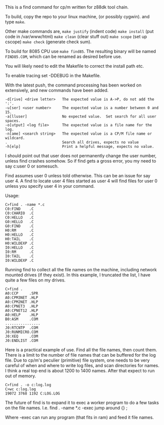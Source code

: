 This is a find command for cp/m written for z88dk tool chain.

To build, copy the repo to your linux machine, (or possibly cygwin).
and type `make`.

Other make commands are, `make justify` (indent code) `make install` (put code in /var/www/html) `make clean` (clear stuff out)
`make scope` (set up cscope) `make check` (generate check sum).

To build for 8085 CPU use `make find85`. The resulting binary will be named `FIND85.COM`, which can be renamed as desired before use.

You will likely need to edit the Makefile to correct the install path etc.

To enable tracing set -DDEBUG in the Makefile.

With the latest push, the command processing has been worked on extensively, and new commands have been added.
```
-d[rive] <drive letter>   The expected value is A->P, do not add the ':'.
-u[ser] <user number>     The expected value is a number between 0 and 15.
-a[lluser]                No expected value.  Set search for all user spaces.
-o[utput] <log file>      The expected value is a file name for the log.
-n[ame] <search string>   The expected value is a CP/M file name or wildcard.
.                         Search all drives, expects no value
-h[elp]                   Print a helpful message, expects no value.
```
I should point out that user does not permanently change the user number, unless find crashes
somehow.  So if find gets a gross error, you my need to say  c:user 0 or somesuch.

Find assumes user 0 unless told otherwise.  This can be an issue for say user 4.  A find to locate user 4
files started as user 4 will find files for user 0 unless you specify user 4 in your command.

Usage:

```
C>find . -name *.c
C0:FIND    .C  
C0:CHARIO  .C  
C0:HELLO   .C  
G0:HELLO   .C  
G0:FIND    .C  
H0:RM      .C  
H0:HELLO   .C  
H0:TAIL    .C  
H0:WILDEXP .C  
I0:HELLO   .C  
I0:RM      .C  
I0:TAIL    .C  
I0:WILDEXP .C  
```
Running find to collect all the file names on the machine, including network mounted drives (if they exist).
In this example, I truncated the list, I have quite a few files on my drives.
```
C>find .
A0:CCP     .SPR
A0:CPM3NET .HLP
A0:CPM2NET .HLP
A0:CPNET3  .HLP
A0:CPNET12 .HLP
A0:HELP    .HLP
B0:ASM     .COM
................
J0:RTCNTP  .COM
J0:RUNMICRO.COM
J0:XEQ     .COM
J0:ENDLIST .COM
```
Here is a practical example of use.  Find all the file names, then count them.  There is a limit to the number of file names
that can be buffered for the log file.  Due to cp/m's peculier (primitive) file system, one needs to be very careful of when
and where to write log files, and scan directories for names.   I think a real top end is about 1200 to 1400 names.  After that
expect to run out of memory.
```
C>find . -o c:log.log
C>wc c:log.log
19072 3768 1192 C:LOG.LOG
```
The future of find is to expand it to exec a worker program to do a few tasks on the file names.  I.e.   find . -name *.c -exec jump 
around {} \;

Where -exec can run any program (that fits in ram) and feed it file names.


